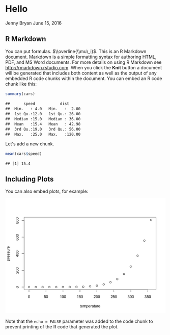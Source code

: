 Hello
================
Jenny Bryan
June 15, 2016

R Markdown
----------

You can put formulas. $\\overline{\\mu\_i}$. This is an R Markdown document. Markdown is a simple formatting syntax for authoring HTML, PDF, and MS Word documents. For more details on using R Markdown see <http://rmarkdown.rstudio.com>. When you click the **Knit** button a document will be generated that includes both content as well as the output of any embedded R code chunks within the document. You can embed an R code chunk like this:

``` r
summary(cars)
```

    ##      speed           dist       
    ##  Min.   : 4.0   Min.   :  2.00  
    ##  1st Qu.:12.0   1st Qu.: 26.00  
    ##  Median :15.0   Median : 36.00  
    ##  Mean   :15.4   Mean   : 42.98  
    ##  3rd Qu.:19.0   3rd Qu.: 56.00  
    ##  Max.   :25.0   Max.   :120.00

Let's add a new chunk.

``` r
mean(cars$speed)
```

    ## [1] 15.4

Including Plots
---------------

You can also embed plots, for example:

![](goodbye_files/figure-markdown_github/pressure-1.png)

Note that the `echo = FALSE` parameter was added to the code chunk to prevent printing of the R code that generated the plot.
